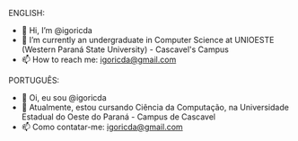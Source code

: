 ENGLISH:
- 👋 Hi, I’m @igoricda
- 🌱 I’m currently an undergraduate in Computer Science at UNIOESTE (Western Paraná State University) - Cascavel's Campus
- 📫 How to reach me: igoricda@gmail.com

PORTUGUÊS:
- 👋 Oi, eu sou @igoricda
- 🌱 Atualmente, estou cursando Ciência da Computação, na Universidade Estadual do Oeste do Paraná - Campus de Cascavel
- 📫 Como contatar-me: igoricda@gmail.com

<!---
igoricda/igoricda is a ✨ special ✨ repository because its `README.md` (this file) appears on your GitHub profile.
You can click the Preview link to take a look at your changes.
--->
